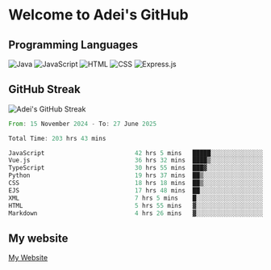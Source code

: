 # Welcome to Adei's GitHub

## Programming Languages
![Java](https://img.shields.io/badge/Java-007396?style=flat-square&logo=java&logoColor=white)
![JavaScript](https://img.shields.io/badge/JavaScript-F7DF1E?style=flat-square&logo=javascript&logoColor=black)
![HTML](https://img.shields.io/badge/HTML-E34F26?style=flat-square&logo=html5&logoColor=white)
![CSS](https://img.shields.io/badge/CSS-1572B6?style=flat-square&logo=css3&logoColor=white)
![Express.js](https://img.shields.io/badge/Express.js-000000?style=flat-square&logo=express&logoColor=white)


## GitHub Streak
![Adei's GitHub Streak](https://github-readme-streak-stats.herokuapp.com/?user=AdeiTamayo&hide_border=true)

<!--START_SECTION:waka-->

```rust
From: 15 November 2024 - To: 27 June 2025

Total Time: 203 hrs 43 mins

JavaScript                         42 hrs 5 mins   █████░░░░░░░░░░░░░░░░░░░░   20.47 %
Vue.js                             36 hrs 32 mins  ████▒░░░░░░░░░░░░░░░░░░░░   17.77 %
TypeScript                         30 hrs 55 mins  ███▓░░░░░░░░░░░░░░░░░░░░░   15.04 %
Python                             19 hrs 37 mins  ██▒░░░░░░░░░░░░░░░░░░░░░░   09.54 %
CSS                                18 hrs 18 mins  ██▒░░░░░░░░░░░░░░░░░░░░░░   08.91 %
EJS                                17 hrs 48 mins  ██░░░░░░░░░░░░░░░░░░░░░░░   08.66 %
XML                                7 hrs 5 mins    █░░░░░░░░░░░░░░░░░░░░░░░░   03.45 %
HTML                               5 hrs 55 mins   ▓░░░░░░░░░░░░░░░░░░░░░░░░   02.88 %
Markdown                           4 hrs 26 mins   ▓░░░░░░░░░░░░░░░░░░░░░░░░   02.16 %
```

<!--END_SECTION:waka-->

## My website
[My Website](https://adei.eus)


